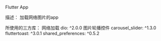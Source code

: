 Flutter App

描述：
加载网络图片的app

所使用的三方库：
网络加载 dio: ^2.0.0
图片轮播控件 carousel_slider: ^1.3.0
fluttertoast: ^3.0.1
shared_preferences: ^0.5.2


